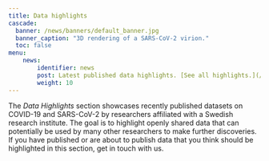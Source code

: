 ```yaml
---
title: Data highlights
cascade:
  banner: /news/banners/default_banner.jpg
  banner_caption: "3D rendering of a SARS-CoV-2 virion."
  toc: false
menu:
    news:
        identifier: news
        post: Latest published data highlights. [See all highlights.](/news/)
        weight: 10
---
```

The *Data Highlights* section showcases recently published datasets on COVID-19 and SARS-CoV-2 by researchers affiliated with a Swedish research institute. The goal is to highlight openly shared data that can potentially be used by many other researchers to make further discoveries. If you have published or are about to publish data that you think should be highlighted in this section, get in touch with us.
